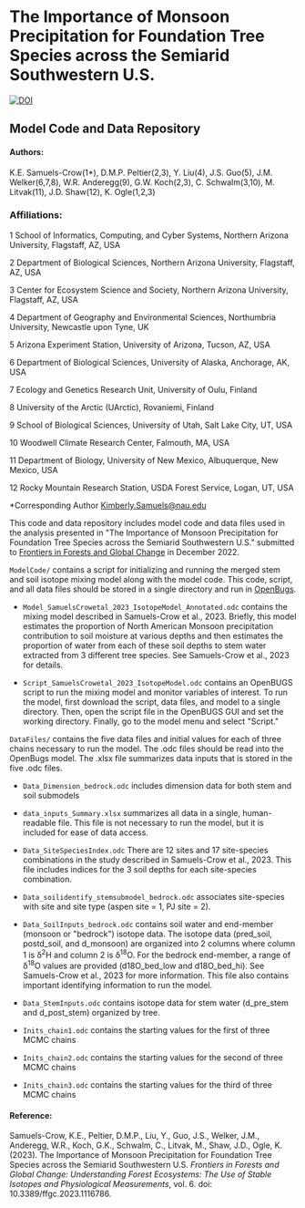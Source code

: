 # The Importance of Monsoon Precipitation for Foundation Tree Species across the Semiarid Southwestern U.S.

[![DOI](https://zenodo.org/badge/564490203.svg)](https://zenodo.org/badge/latestdoi/564490203)

## Model Code and Data Repository

#### Authors:

K.E. Samuels-Crow(1\*), D.M.P. Peltier(2,3), Y. Liu(4), J.S. Guo(5),
J.M. Welker(6,7,8), W.R. Anderegg(9), G.W. Koch(2,3), C.
Schwalm(3,10), M. Litvak(11), J.D. Shaw(12), K. Ogle(1,2,3)

### Affiliations:

1 School of Informatics, Computing, and Cyber Systems, Northern Arizona
University, Flagstaff, AZ, USA

2 Department of Biological Sciences, Northern Arizona University,
Flagstaff, AZ, USA

3 Center for Ecosystem Science and Society, Northern Arizona University,
Flagstaff, AZ, USA

4 Department of Geography and Environmental Sciences, Northumbria
University, Newcastle upon Tyne, UK

5 Arizona Experiment Station, University of Arizona, Tucson, AZ, USA

6 Department of Biological Sciences, University of Alaska, Anchorage,
AK, USA

7 Ecology and Genetics Research Unit, University of Oulu, Finland

8 University of the Arctic (UArctic), Rovaniemi, Finland

9 School of Biological Sciences, University of Utah, Salt Lake City, UT,
USA

10 Woodwell Climate Research Center, Falmouth, MA, USA

11 Department of Biology, University of New Mexico, Albuquerque, New
Mexico, USA

12 Rocky Mountain Research Station, USDA Forest Service, Logan, UT, USA

\*Corresponding Author
[Kimberly.Samuels\@nau.edu](mailto:Kimberly.Samuels@nau.edu)

This code and data repository includes model code and data files used in
the analysis presented in "The Importance of Monsoon Precipitation for
Foundation Tree Species across the Semiarid Southwestern U.S." submitted
to [Frontiers in Forests and Global
Change](https://www.frontiersin.org/journals/forests-and-global-change)
in December 2022.

`ModelCode/` contains a script for initializing and running the merged
stem and soil isotope mixing model along with the model code. This code,
script, and all data files should be stored in a single directory and
run in
[OpenBugs](https://www.mrc-bsu.cam.ac.uk/software/bugs/openbugs/).

-   `Model_SamuelsCrowetal_2023_IsotopeModel_Annotated.odc` contains the mixing model described in Samuels-Crow et al., 2023. Briefly, this model estimates the proportion of North American Monsoon precipitation contribution to soil moisture at various depths and then estimates the proportion of water from each of these soil depths to stem water extracted from 3 different tree species. See Samuels-Crow et al., 2023 for details.

-   `Script_SamuelsCrowetal_2023_IsotopeModel.odc` contains an OpenBUGS script to run the mixing model and monitor variables of interest. To run the model, first download the script, data files, and model to a single directory. Then, open the script file in the OpenBUGS GUI and set the working directory. Finally, go to the model menu and select "Script."

`DataFiles/` contains the five data files and initial values for each of three chains necessary to run the
model. The .odc files should be read into the OpenBugs model. The
.xlsx file summarizes data inputs that is stored in the five .odc files.

-   `Data_Dimension_bedrock.odc` includes dimension data for both stem and soil submodels

-   `data_inputs_Summary.xlsx` summarizes all data in a single,
    human-readable file. This file is not necessary to run the model, but it is included for ease of data access.

-   `Data_SiteSpeciesIndex.odc` There are 12 sites and 17 site-species combinations in the study described in Samuels-Crow et al., 2023. This file includes indices for the 3 soil depths for each site-species combination.

-   `Data_soilidentify_stemsubmodel_bedrock.odc` associates site-species with site and site type (aspen site = 1, PJ site = 2).

-   `Data_SoilInputs_bedrock.odc` contains soil water and end-member (monsoon or "bedrock") isotope data. The isotope data (pred_soil, postd_soil, and d_monsoon) are organized into 2 columns where column 1 is  &delta;<sup>2</sup>H and column 2 is  &delta;<sup>18</sup>O. For the bedrock end-member, a range of  &delta;<sup>18</sup>O values are provided (d18O_bed_low and d18O_bed_hi). See Samuels-Crow et al., 2023 for more information. This file also contains important identifying information to run the model.

-   `Data_StemInputs.odc` contains isotope data for stem water (d_pre_stem and d_post_stem) organized by tree.

-   `Inits_chain1.odc` contains the starting values for the first of
    three MCMC chains

-   `Inits_chain2.odc` contains the starting values for the second of
    three MCMC chains

-   `Inits_chain3.odc` contains the starting values for the third of
    three MCMC chains
    
#### Reference:

Samuels-Crow, K.E., Peltier, D.M.P., Liu, Y., Guo, J.S., Welker, J.M., Anderegg, W.R., Koch, G.K., Schwalm, C., Litvak, M., Shaw, J.D., Ogle, K. (2023). The Importance of Monsoon Precipitation for Foundation Tree Species across the Semiarid Southwestern U.S. *Frontiers in Forests and Global Change: Understanding Forest Ecosystems: The Use of Stable Isotopes and Physiological Measurements*, vol. 6. doi: 10.3389/ffgc.2023.1116786.
